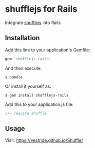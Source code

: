 # shufflejs for Rails

Integrate [shufflejs](https://github.com/Vestride/Shuffle) into Rails

## Installation

Add this line to your application's Gemfile:

```ruby
gem 'shufflejs-rails'
```

And then execute:
```console
$ bundle
```

Or install it yourself as:

```console
$ gem install shufflejs-rails
```

Add this to your application.js file:

```javascript
//= require shuffle
```

## Usage

Visit: https://vestride.github.io/Shuffle/
